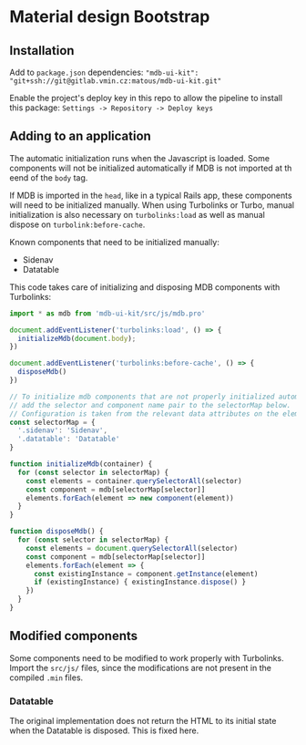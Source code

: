 # Material design Bootstrap

## Installation

Add to `package.json` dependencies:
`"mdb-ui-kit": "git+ssh://git@gitlab.vmin.cz:matous/mdb-ui-kit.git"`

Enable the project's deploy key in this repo to allow the pipeline to install this package:
`Settings -> Repository -> Deploy keys`

## Adding to an application

The automatic initialization runs when the Javascript is loaded. Some components will not be initialized automatically if MDB is not imported at th eend of the `body` tag.

If MDB is imported in the `head`, like in a typical Rails app, these components will need to be initialized manually. When using Turbolinks or Turbo, manual initialization is also necessary on `turbolinks:load` as well as manual dispose on `turbolink:before-cache`.

Known components that need to be initialized manually:
- Sidenav
- Datatable

This code takes care of initializing and disposing MDB components with Turbolinks:

```javascript
import * as mdb from 'mdb-ui-kit/src/js/mdb.pro'

document.addEventListener('turbolinks:load', () => {
  initializeMdb(document.body);
})

document.addEventListener('turbolinks:before-cache', () => {
  disposeMdb()
})

// To initialize mdb components that are not properly initialized automatically,
// add the selector and component name pair to the selectorMap below.
// Configuration is taken from the relevant data attributes on the elements.
const selectorMap = {
  '.sidenav': 'Sidenav',
  '.datatable': 'Datatable'
}

function initializeMdb(container) {
  for (const selector in selectorMap) {
    const elements = container.querySelectorAll(selector)
    const component = mdb[selectorMap[selector]]
    elements.forEach(element => new component(element))
  }
}

function disposeMdb() {
  for (const selector in selectorMap) {
    const elements = document.querySelectorAll(selector)
    const component = mdb[selectorMap[selector]]
    elements.forEach(element => {
      const existingInstance = component.getInstance(element)
      if (existingInstance) { existingInstance.dispose() }
    })
  }
}
```

## Modified components

Some components need to be modified to work properly with Turbolinks. Import the `src/js/` files, since the modifications are not present in the compiled `.min` files.

### Datatable

The original implementation does not return the HTML to its initial state when the Datatable is disposed. This is fixed here.
